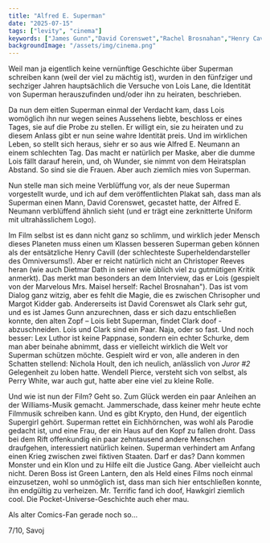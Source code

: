 ```yaml
---
title: "Alfred E. Superman"
date: "2025-07-15"
tags: ["levity", "cinema"]
keywords: ["James Gunn","David Corenswet","Rachel Brosnahan","Henry Cavill","Christopher Reeves","Nicholas Hoult","Wendell Pierce","Dietmar Dath","Margot Kidder" ]
backgroundImage: "/assets/img/cinema.png"
---
```

Weil man ja eigentlich keine vernünftige Geschichte über Superman schreiben kann (weil der viel zu mächtig ist), wurden in den fünfziger und sechziger Jahren hauptsächlich die Versuche von Lois Lane, die Identität von Superman herauszufinden und/oder ihn zu heiraten, beschrieben.

Da nun dem eitlen Superman einmal der Verdacht kam, dass Lois womöglich ihn nur wegen seines Aussehens liebte, beschloss er eines Tages, sie auf die Probe zu stellen. Er willigt ein, sie zu heiraten und zu diesem Anlass gibt er nun seine wahre Identität preis. Und im wirklichen Leben, so stellt sich heraus, siehr er so aus wie Alfred E. Neumann an einem schlechten Tag. Das macht er natürlich per Maske, aber die dumme Lois fällt darauf herein, und, oh Wunder, sie nimmt von dem Heiratsplan Abstand. So sind sie die Frauen. Aber auch ziemlich mies von Superman.

Nun stelle man sich meine Verblüffung vor, als der neue Superman vorgestellt wurde, und ich auf dem veröffentlichten Plakat sah, dass man als Superman einen Mann, David Corenswet, gecastet hatte, der Alfred E. Neumann verblüffend ähnlich sieht (und er trägt eine zerknitterte Uniform mit ultrahässlichem Logo).

Im Film selbst ist es dann nicht ganz so schlimm, und wirklich jeder Mensch dieses Planeten muss einen um Klassen besseren Superman geben können als der entsätzliche Henry Cavill (der schlechteste Superheldendarsteller des Omniversums!). Aber er reicht natürlich nicht an Christoper Reeves heran (wie auch Dietmar Dath in seiner wie üblich viel zu gutmütigen Kritik anmerkt). Das merkt man besonders an dem Interview, das er Lois (gespielt von der Marvelous Mrs. Maisel herself: Rachel Brosnahan"). Das ist vom Dialog ganz witzig, aber es fehlt die Magie, die es zwischen Chrisopher und Margot Kidder gab. Andererseits ist David Corenswet als Clark sehr gut, und es ist James Gunn anzurechnen, dass er sich dazu entschließen konnte, den alten Zopf – Lois liebt Superman, findet Clark doof - abzuschneiden. Lois und Clark sind ein Paar. Naja, oder so fast.
Und noch besser: Lex Luthor ist keine Pappnase, sondern ein echter Schurke, dem man aber beinahe abnimmt, dass er vielleicht wirklich die Welt vor Superman schützen möchte. Gespielt wird er von, alle anderen in den Schatten stellend: Nichola Hoult, den ich neulich, anlässlich von *Juror #2* Gelegenheit zu loben hatte. Wendell Pierce, versteht sich von selbst, als Perry White, war auch gut, hatte aber eine viel zu kleine Rolle.

Und wie ist nun der Film? Geht so. Zum Glück werden ein paar Anleihen an der Williams-Musik gemacht. Jammerschade, dass keiner mehr heute echte Filmmusik schreiben kann. Und es gibt Krypto, den Hund, der eigentlich Supergirl gehört. Superman rettet ein Eichhörnchen, was wohl als Parodie gedacht ist, und eine Frau, der ein Haus auf den Kopf zu fallen droht. Dass bei dem Rift offenkundig ein paar zehntausend andere Menschen draufgehen, interessiert natürlich keinen. Superman verhindert am Anfang einen Krieg zwischen zwei fiktiven Staaten. Darf er das? Dann kommen Monster und ein Klon und zu Hilfe eilt die Justice Gang. Aber vielleicht auch nicht. Deren Boss ist Green Lantern, den als Held eines Films noch einmal einzusetzen, wohl so unmöglich ist, dass man sich hier entschließen konnte, ihn endgültig zu verheizen. Mr. Terrific fand ich doof, Hawkgirl ziemlich cool. Die Pocket-Universe-Geschichte auch eher mau.

Als alter Comics-Fan gerade noch so...

7/10, Savoj